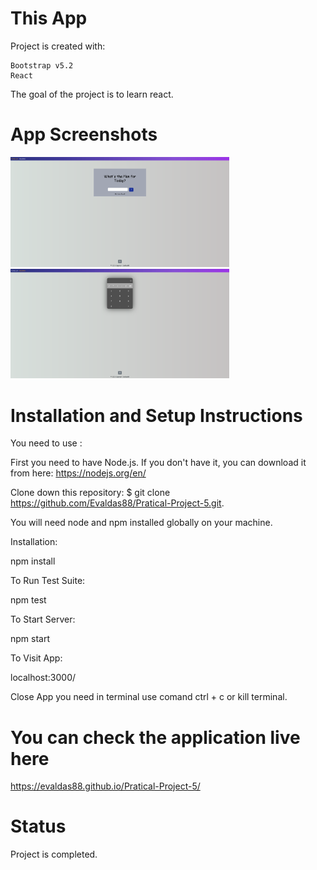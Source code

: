 # This App 

Project is created with:

    Bootstrap v5.2
    React

The goal of the project is to learn react.

# App Screenshots

<p float="left">
    <img src="src\components\Images\photo1.png" width="350" >     
    <img src="src\components\Images\photo2.png" width="350" > 
</p> 

# Installation and Setup Instructions

You need to use :

First you need to have Node.js. If you don't have it, you can download it from here:  https://nodejs.org/en/

Clone down this repository:  $ git clone https://github.com/Evaldas88/Pratical-Project-5.git. 

You will need node and npm installed globally on your machine.

Installation:

npm install

To Run Test Suite:

npm test

To Start Server:

npm start

To Visit App:

localhost:3000/

Close  App you need  in terminal use comand ctrl + c or kill terminal.

# You can check the application live here

 https://evaldas88.github.io/Pratical-Project-5/

 # Status

 Project is completed.


